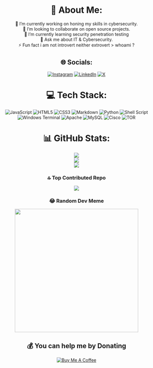<h1 align="center">💫 About Me:</h1>

<p align="center">
🔭 I’m currently working on honing my skills in cybersecurity.<br>
👯 I’m looking to collaborate on open source projects.<br>
🌱 I’m currently learning security penetration testing<br>
💬 Ask me about IT & Cybersecurity.<br>
⚡ Fun fact i am not introvert neither extrovert > whoami ?
</p>

<h2 align="center">🌐 Socials:</h2>

<p align="center">
<a href="https://instagram.com/yassinearahal"><img src="https://img.shields.io/badge/Instagram-%23E4405F.svg?logo=Instagram&logoColor=white" alt="Instagram"></a>
<a href="https://linkedin.com/in/yassinearahal"><img src="https://img.shields.io/badge/LinkedIn-%230077B5.svg?logo=linkedin&logoColor=white" alt="LinkedIn"></a>
<a href="https://x.com/yassinearahal"><img src="https://img.shields.io/badge/X-black.svg?logo=X&logoColor=white" alt="X"></a>
</p>

<h1 align="center">💻 Tech Stack:</h1>

<p align="center">
<img src="https://img.shields.io/badge/javascript-%23323330.svg?style=for-the-badge&logo=javascript&logoColor=%23F7DF1E" alt="JavaScript">
<img src="https://img.shields.io/badge/html5-%23E34F26.svg?style=for-the-badge&logo=html5&logoColor=white" alt="HTML5">
<img src="https://img.shields.io/badge/css3-%231572B6.svg?style=for-the-badge&logo=css3&logoColor=white" alt="CSS3">
<img src="https://img.shields.io/badge/markdown-%23000000.svg?style=for-the-badge&logo=markdown&logoColor=white" alt="Markdown">
<img src="https://img.shields.io/badge/python-3670A0?style=for-the-badge&logo=python&logoColor=ffdd54" alt="Python">
<img src="https://img.shields.io/badge/shell_script-%23121011.svg?style=for-the-badge&logo=gnu-bash&logoColor=white" alt="Shell Script">
<img src="https://img.shields.io/badge/Windows%20Terminal-%234D4D4D.svg?style=for-the-badge&logo=windows-terminal&logoColor=white" alt="Windows Terminal">
<img src="https://img.shields.io/badge/apache-%23D42029.svg?style=for-the-badge&logo=apache&logoColor=white" alt="Apache">
<img src="https://img.shields.io/badge/mysql-%2300000f.svg?style=for-the-badge&logo=mysql&logoColor=white" alt="MySQL">
<img src="https://img.shields.io/badge/cisco-%23049fd9.svg?style=for-the-badge&logo=cisco&logoColor=black" alt="Cisco">
<img src="https://img.shields.io/badge/tor-%237E4798.svg?style=for-the-badge&logo=tor-project&logoColor=white" alt="TOR">
</p>

<h1 align="center">📊 GitHub Stats:</h1>

<p align="center">
<img src="https://github-readme-stats.vercel.app/api?username=yassinearahal&theme=dark&hide_border=false&include_all_commits=true&count_private=true"><br>
<img src="https://github-readme-streak-stats.herokuapp.com/?user=yassinearahal&theme=dark&hide_border=false"><br>
<img src="https://github-readme-stats.vercel.app/api/top-langs/?username=yassinearahal&theme=dark&hide_border=false&include_all_commits=true&count_private=true&layout=compact">
</p>

<h3 align="center">🔝 Top Contributed Repo</h3>

<p align="center">
<img src="https://github-contributor-stats.vercel.app/api?username=yassinearahal&limit=5&theme=dark&combine_all_yearly_contributions=true">
</p>

<h3 align="center">😂 Random Dev Meme</h3>

<p align="center">
<img src='https://randommeme-five.vercel.app/' style="height: 400px;">
</p>

<h2 align="center">💰 You can help me by Donating</h2>

<p align="center">
<a href="https://www.buymeacoffee.com/yassinearahal"><img src="https://img.shields.io/badge/Buy%20Me%20a%20Coffee-ffdd00?style=for-the-badge&logo=buy-me-a-coffee&logoColor=black" alt="Buy Me A Coffee"></a>
</p>
